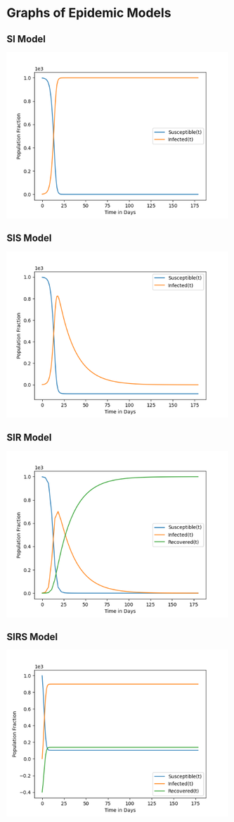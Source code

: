 # Graphs of Epidemic Models

## SI Model

![SI_Model](./SI_Model.png)

## SIS Model

![SI_Model](./SIS_Model.png)

## SIR Model

![SI_Model](./SIR_Model.png)

## SIRS Model

![SI_Model](./SIRS_Model.png)
